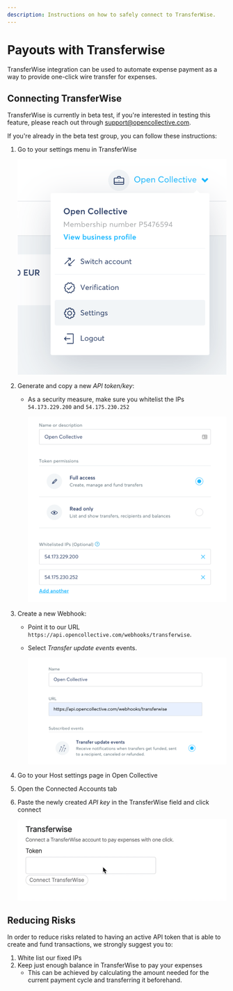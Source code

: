 ```yaml
---
description: Instructions on how to safely connect to TransferWise.
---
```


# Payouts with Transferwise

TransferWise integration can be used to automate expense payment as a way to provide one-click wire transfer for expenses.

## Connecting TransferWise

TransferWise is currently in beta test, if you're interested in testing this feature, please reach out through support@opencollective.com.

If you're already in the beta test group, you can follow these instructions:

1. Go to your settings menu in TransferWise

    ![](../../.gitbook/assets/transferwise_settings.png)

2. Generate and copy a new _API token/key_:
   * As a security measure, make sure you whitelist the IPs `54.173.229.200` and `54.175.230.252`

     ![](../../.gitbook/assets/transferwise_token.png)
3. Create a new Webhook:
   * Point it to our URL `https://api.opencollective.com/webhooks/transferwise`.
   * Select _Transfer update events_ events.

     ![](../../.gitbook/assets/transferwise_webhook.png)
4. Go to your Host settings page in Open Collective
5. Open the Connected Accounts tab
6. Paste the newly created _API key_ in the TransferWise field and click connect

    ![](../../.gitbook/assets/transferwise_connect.gif)

## Reducing Risks

In order to reduce risks related to having an active API token that is able to create and fund transactions, we strongly suggest you to:

1. White list our fixed IPs
2. Keep just enough balance in TransferWise to pay your expenses
   * This can be achieved by calculating the amount needed for the current payment cycle and transferring it beforehand.

